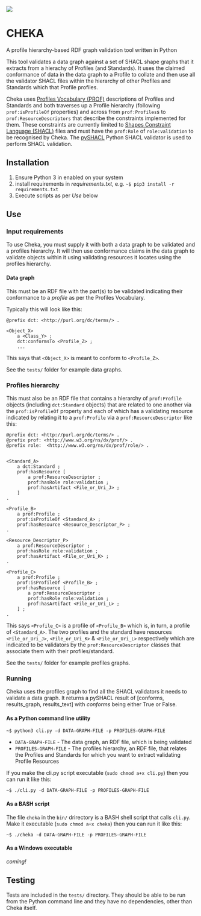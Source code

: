 ![](https://bitbucket.org/surroundbitbucket/cheka/raw/master/style/cheka.png)

# CHEKA
A profile hierarchy-based RDF graph validation tool written in Python

This tool validates a data graph against a set of SHACL shape graphs that it extracts from a hierachy of Profiles (and 
Standards). It uses the claimed conformance of data in the data graph to a Profile to collate and then use all the 
validator SHACL files within the hierarchy of other Profiles and Standards which that Profile profiles.

Cheka uses [Profiles Vocabulary (PROF)](https://www.w3.org/TR/dx-prof/) descriptions of Profiles and Standards and both 
traverses up a Profile hierarchy (following `prof:isProfileOf` properties) and across from `prof:Profiles`s to 
`prof:ResourceDescriptors` that describe the constraints implemented for them. These constraints are currently limited 
to [Shapes Constraint Language (SHACL)](https://www.w3.org/TR/shacl/) files and must have the `prof:Role` of 
`role:validation` to be recognised by Cheka. The [pySHACL](https://github.com/RDFLib/pySHACL) Python SHACL validator is 
used to perform SHACL validation.


## Installation
1. Ensure Python 3 in enabled on your system
2. install requirements in *requirements.txt*, e.g. `~$ pip3 install -r requirements.txt`
3. Execute scripts as per *Use* below


## Use
### Input requirements
To use Cheka, you must supply it with both a data graph to be validated and a profiles hierarchy. It will then use 
conformance claims in the data graph to validate objects within it using validating resources it locates using the 
profiles hierarchy.


#### Data graph
This must be an RDF file with the part(s) to be validated indicating their conformance to a *profile* as per the 
Profiles Vocabulary.

Typically this will look like this:

```
@prefix dct: <http://purl.org/dc/terms/> .

<Object_X>
    a <Class_Y> ;
    dct:conformsTo <Profile_Z> ;
    ...
```

This says that `<Object_X>` is meant to conform to `<Profile_Z>`.

See the `tests/` folder for example data graphs.


### Profiles hierarchy
This must also be an RDF file that contains a hierarchy of `prof:Profile` objects (including `dct:Standard` objects) 
that are related to one another via the `prof:isProfileOf` property and each of which has a validating resource 
indicated by relating it to a `prof:Profile` via a `prof:ResourceDescriptor` like this:

```
@prefix dct: <http://purl.org/dc/terms/> .
@prefix prof: <http://www.w3.org/ns/dx/prof/> .
@prefix role:  <http://www.w3.org/ns/dx/prof/role/> .


<Standard_A>
    a dct:Standard ;
    prof:hasResource [
        a prof:ResourceDescriptor ;
        prof:hasRole role:validation ;
        prof:hasArtifact <File_or_Uri_J> ;
    ]
.

<Profile_B>
    a prof:Profile ;
    prof:isProfileOf <Standard_A> ;
    prof:hasResource <Resource_Descriptor_P> ;
.   

<Resource_Descriptor_P>
    a prof:ResourceDescriptor ;
    prof:hasRole role:validation ;
    prof:hasArtifact <File_or_Uri_K> ;
.

<Profile_C>
    a prof:Profile ; 
    prof:isProfileOf <Profile_B> ;    
    prof:hasResource [
        a prof:ResourceDescriptor ;
        prof:hasRole role:validation ;
        prof:hasArtifact <File_or_Uri_L> ;
    ] ;
.
```

This says `<Profile_C>` is a profile of `<Profile_B>` which is, in turn, a profile of `<Standard_A>`. The two profiles 
and the standard have resources `<File_or_Uri_J>`, `<File_or_Uri_K>` & `<File_or_Uri_L>` respectively which are 
indicated to be validators by the `prof:ResourceDescriptor` classes that associate them with their profiles/standard.

See the `tests/` folder for example profiles graphs.


### Running
Cheka uses the profiles graph to find all the SHACL validators it needs to validate a data graph. It returns a pySHACL 
result of [conforms, results_graph, results_text] with *conforms* being either True or False.

#### As a Python command line utility
```
~$ python3 cli.py -d DATA-GRAPH-FILE -p PROFILES-GRAPH-FILE
```
* `DATA-GRAPH-FILE` - The data graph, an RDF file, which is being validated
* `PROFILES-GRAPH-FILE` - The profiles hierarchy, an RDF file, that relates the Profiles and Standards for which you 
want to extract validating Profile Resources

If you make the cli.py script executable (`sudo chmod a+x cli.py`) then you can run it like this:

```
~$ ./cli.py -d DATA-GRAPH-FILE -p PROFILES-GRAPH-FILE
```


#### As a BASH script
The file `cheka` in the `bin/` drirectory is a BASH shell script that calls `cli.py`. Make it executable 
(`sudo chmod a+x cheka`) then you can run it like this:

```
~$ ./cheka -d DATA-GRAPH-FILE -p PROFILES-GRAPH-FILE
```


#### As a Windows executable
*coming!*


## Testing
Tests are included in the `tests/` directory. They should be able to be run from the Python command line and they have 
no dependencies, other than Cheka itself.  